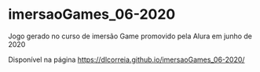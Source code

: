 # imersaoGames_06-2020
Jogo gerado no curso de imersão Game promovido pela Alura em junho de 2020

Disponível na página https://dlcorreia.github.io/imersaoGames_06-2020/
